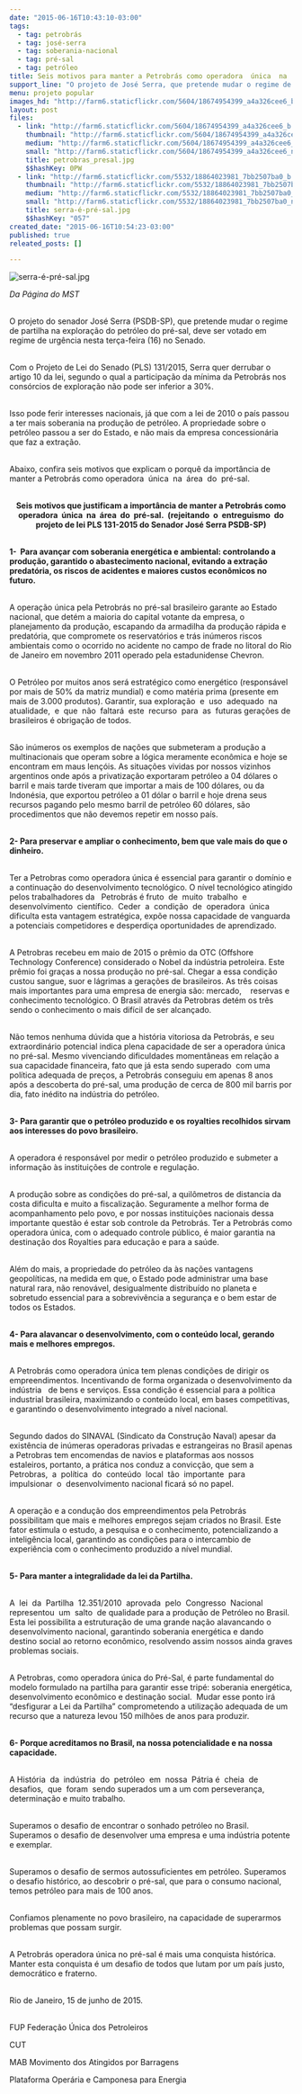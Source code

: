 ```yaml
---
date: "2015-06-16T10:43:10-03:00"
tags:
  - tag: petrobrás
  - tag: josé-serra
  - tag: soberania-nacional
  - tag: pré-sal
  - tag: petróleo
title: Seis motivos para manter a Petrobrás como operadora  única  na  área  do  pré-sal
support_line: "O projeto de José Serra, que pretende mudar o regime de partilha na exploração do petróleo do pré-sal, deve ser votado nesta terça."
menu: projeto popular
images_hd: "http://farm6.staticflickr.com/5604/18674954399_a4a326cee6_b.jpg"
layout: post
files:
  - link: "http://farm6.staticflickr.com/5604/18674954399_a4a326cee6_b.jpg"
    thumbnail: "http://farm6.staticflickr.com/5604/18674954399_a4a326cee6_t.jpg"
    medium: "http://farm6.staticflickr.com/5604/18674954399_a4a326cee6_z.jpg"
    small: "http://farm6.staticflickr.com/5604/18674954399_a4a326cee6_n.jpg"
    title: petrobras_presal.jpg
    $$hashKey: 0PW
  - link: "http://farm6.staticflickr.com/5532/18864023981_7bb2507ba0_b.jpg"
    thumbnail: "http://farm6.staticflickr.com/5532/18864023981_7bb2507ba0_t.jpg"
    medium: "http://farm6.staticflickr.com/5532/18864023981_7bb2507ba0_z.jpg"
    small: "http://farm6.staticflickr.com/5532/18864023981_7bb2507ba0_n.jpg"
    title: serra-é-pré-sal.jpg
    $$hashKey: "057"
created_date: "2015-06-16T10:54:23-03:00"
published: true
releated_posts: []

---
```

<p><img alt="serra-é-pré-sal.jpg" src="http://farm6.staticflickr.com/5532/18864023981_7bb2507ba0_b.jpg" /></p>

<p><em>Da P&aacute;gina do MST</em></p>

<p><br />
O projeto do senador Jos&eacute; Serra (PSDB-SP), que pretende mudar o regime de partilha na explora&ccedil;&atilde;o do petr&oacute;leo do pr&eacute;-sal, deve ser votado em regime de urg&ecirc;ncia nesta ter&ccedil;a-feira (16) no Senado.</p>

<p><br />
Com o Projeto de Lei do Senado (PLS) 131/2015, Serra quer derrubar o artigo 10 da lei, segundo o qual a participa&ccedil;&atilde;o da m&iacute;nima da Petrobr&aacute;s nos cons&oacute;rcios de explora&ccedil;&atilde;o n&atilde;o pode ser inferior a 30%.</p>

<p><br />
Isso pode ferir interesses nacionais, j&aacute; que com a lei de 2010 o pa&iacute;s passou a ter mais soberania na produ&ccedil;&atilde;o de petr&oacute;leo. A propriedade sobre o petr&oacute;leo passou a ser do Estado, e n&atilde;o mais da empresa concession&aacute;ria que faz a extra&ccedil;&atilde;o.</p>

<p><br />
Abaixo, confira seis motivos que explicam o porqu&ecirc; da import&acirc;ncia de manter a Petrobr&aacute;s como operadora&nbsp; &uacute;nica&nbsp; na&nbsp; &aacute;rea&nbsp; do&nbsp; pr&eacute;-sal.</p>

<p style="text-align: center;"><br />
<strong>Seis motivos que justificam a import&acirc;ncia de manter a Petrobr&aacute;s como operadora&nbsp; &uacute;nica&nbsp; na&nbsp; &aacute;rea&nbsp; do&nbsp; pr&eacute;-sal.&nbsp; (rejeitando&nbsp; o&nbsp; entreguismo&nbsp; do projeto de lei PLS 131-2015 do Senador Jos&eacute; Serra PSDB-SP)</strong></p>

<p><br />
<strong>1-&nbsp; Para avan&ccedil;ar com soberania energ&eacute;tica e ambiental: controlando a produ&ccedil;&atilde;o, garantido o abastecimento nacional, evitando a extra&ccedil;&atilde;o predat&oacute;ria, os riscos de acidentes e maiores custos econ&ocirc;micos no futuro.</strong></p>

<p><br />
A opera&ccedil;&atilde;o &uacute;nica pela Petrobr&aacute;s no pr&eacute;-sal brasileiro garante ao Estado nacional, que det&eacute;m a maioria do capital votante da empresa, o planejamento da produ&ccedil;&atilde;o, escapando da armadilha da produ&ccedil;&atilde;o r&aacute;pida e predat&oacute;ria, que compromete os reservat&oacute;rios e tr&aacute;s in&uacute;meros riscos ambientais como o ocorrido no acidente no campo de frade no litoral do Rio de Janeiro em novembro 2011 operado pela estadunidense Chevron.</p>

<p><br />
O Petr&oacute;leo por muitos anos ser&aacute; estrat&eacute;gico como energ&eacute;tico (respons&aacute;vel por mais de 50% da matriz mundial) e como mat&eacute;ria prima (presente em mais de 3.000 produtos). Garantir, sua explora&ccedil;&atilde;o&nbsp; e&nbsp; uso&nbsp; adequado&nbsp; na&nbsp; atualidade,&nbsp; e&nbsp; que&nbsp; n&atilde;o&nbsp; faltar&aacute;&nbsp; este&nbsp; recurso&nbsp; para&nbsp; as&nbsp; futuras gera&ccedil;&otilde;es de brasileiros &eacute; obriga&ccedil;&atilde;o de todos.</p>

<p><br />
S&atilde;o in&uacute;meros os exemplos de na&ccedil;&otilde;es que submeteram a produ&ccedil;&atilde;o a multinacionais que operam sobre a l&oacute;gica meramente econ&ocirc;mica e hoje se encontram em maus len&ccedil;&oacute;is. As situa&ccedil;&otilde;es vividas por nossos vizinhos argentinos onde ap&oacute;s a privatiza&ccedil;&atilde;o exportaram petr&oacute;leo a 04 d&oacute;lares o barril e mais tarde tiveram que importar a mais de 100 d&oacute;lares, ou da Indon&eacute;sia, que exportou petr&oacute;leo a 01 d&oacute;lar o barril e hoje drena seus recursos pagando pelo mesmo barril de petr&oacute;leo 60 d&oacute;lares, s&atilde;o procedimentos que n&atilde;o devemos repetir em nosso pa&iacute;s.</p>

<p><br />
<strong>2- Para preservar e ampliar o conhecimento, bem que vale mais do que o dinheiro.</strong></p>

<p><br />
Ter a Petrobras como operadora &uacute;nica &eacute; essencial para garantir o dom&iacute;nio e a continua&ccedil;&atilde;o do desenvolvimento tecnol&oacute;gico. O n&iacute;vel tecnol&oacute;gico atingido pelos trabalhadores da&nbsp;&nbsp; Petrobr&aacute;s &eacute; fruto&nbsp; de&nbsp; muito&nbsp; trabalho&nbsp; e&nbsp; desenvolvimento&nbsp; cient&iacute;fico.&nbsp; Ceder&nbsp; a&nbsp; condi&ccedil;&atilde;o&nbsp; de&nbsp; operadora&nbsp; &uacute;nica dificulta esta vantagem estrat&eacute;gica, exp&otilde;e nossa capacidade de vanguarda a potenciais competidores e desperdi&ccedil;a oportunidades de aprendizado.</p>

<p><br />
A Petrobras recebeu em maio de 2015 o pr&ecirc;mio da OTC (Offshore Technology Conference) considerado o Nobel da ind&uacute;stria petroleira. Este pr&ecirc;mio foi gra&ccedil;as a nossa produ&ccedil;&atilde;o no pr&eacute;-sal. Chegar a essa condi&ccedil;&atilde;o custou sangue, suor e l&aacute;grimas a gera&ccedil;&otilde;es de brasileiros. As tr&ecirc;s coisas mais importantes para uma empresa de energia s&atilde;o: mercado,&nbsp;&nbsp;&nbsp; reservas e conhecimento tecnol&oacute;gico. O Brasil atrav&eacute;s da Petrobras det&eacute;m os tr&ecirc;s sendo o conhecimento o mais dif&iacute;cil de ser alcan&ccedil;ado.</p>

<p><br />
N&atilde;o temos nenhuma d&uacute;vida que a hist&oacute;ria vitoriosa da Petrobr&aacute;s, e seu extraordin&aacute;rio potencial indica plena capacidade de ser a operadora &uacute;nica no pr&eacute;-sal. Mesmo vivenciando dificuldades moment&acirc;neas em rela&ccedil;&atilde;o a sua capacidade financeira, fato que j&aacute; esta sendo superado&nbsp; com uma pol&iacute;tica adequada de pre&ccedil;os, a Petrobr&aacute;s conseguiu em apenas 8 anos ap&oacute;s a descoberta do pr&eacute;-sal, uma produ&ccedil;&atilde;o de cerca de 800 mil barris por dia, fato in&eacute;dito na ind&uacute;stria do petr&oacute;leo.</p>

<p><br />
<strong>3- Para garantir que o petr&oacute;leo produzido e os royalties recolhidos sirvam aos interesses do povo brasileiro.</strong></p>

<p><br />
A operadora &eacute; respons&aacute;vel por medir o petr&oacute;leo produzido e submeter a informa&ccedil;&atilde;o &agrave;s institui&ccedil;&otilde;es de controle e regula&ccedil;&atilde;o.</p>

<p><br />
A produ&ccedil;&atilde;o sobre as condi&ccedil;&otilde;es do pr&eacute;-sal, a quil&ocirc;metros de distancia da costa dificulta e muito a fiscaliza&ccedil;&atilde;o. Seguramente a melhor forma de acompanhamento pelo povo, e por nossas institui&ccedil;&otilde;es nacionais dessa importante quest&atilde;o &eacute; estar sob controle da Petrobr&aacute;s. Ter a Petrobr&aacute;s como operadora &uacute;nica, com o adequado controle p&uacute;blico, &eacute; maior garantia na destina&ccedil;&atilde;o dos Royalties para educa&ccedil;&atilde;o e para a sa&uacute;de.</p>

<p><br />
Al&eacute;m do mais, a propriedade do petr&oacute;leo da &agrave;s na&ccedil;&otilde;es vantagens geopol&iacute;ticas, na medida em que, o Estado pode administrar uma base natural rara, n&atilde;o renov&aacute;vel, desigualmente distribu&iacute;do no planeta e sobretudo essencial para a sobreviv&ecirc;ncia a seguran&ccedil;a e o bem estar de todos os Estados.</p>

<p><br />
<strong>4- Para alavancar o desenvolvimento, com o conte&uacute;do local, gerando mais e melhores empregos.</strong></p>

<p><br />
A Petrobr&aacute;s como operadora &uacute;nica tem plenas condi&ccedil;&otilde;es de dirigir os empreendimentos. Incentivando de forma organizada o desenvolvimento da ind&uacute;stria&nbsp;&nbsp; de bens e servi&ccedil;os. Essa condi&ccedil;&atilde;o &eacute; essencial para a pol&iacute;tica industrial brasileira, maximizando o conte&uacute;do local, em bases competitivas, e garantindo o desenvolvimento integrado a n&iacute;vel nacional.</p>

<p><br />
Segundo dados do SINAVAL (Sindicato da Constru&ccedil;&atilde;o Naval) apesar da exist&ecirc;ncia de in&uacute;meras operadoras privadas e estrangeiras no Brasil apenas a Petrobras tem encomendas de navios e plataformas aos nossos estaleiros, portanto, a pr&aacute;tica nos conduz a convic&ccedil;&atilde;o, que sem a Petrobras,&nbsp; a&nbsp; pol&iacute;tica&nbsp; do&nbsp; conte&uacute;do&nbsp; local&nbsp; t&atilde;o&nbsp; importante&nbsp; para&nbsp; impulsionar&nbsp; o&nbsp; desenvolvimento nacional ficar&aacute; s&oacute; no papel.</p>

<p><br />
A opera&ccedil;&atilde;o e a condu&ccedil;&atilde;o dos empreendimentos pela Petrobr&aacute;s possibilitam que mais e melhores empregos sejam criados no Brasil. Este fator estimula o estudo, a pesquisa e o conhecimento, potencializando a intelig&ecirc;ncia local, garantindo as condi&ccedil;&otilde;es para o intercambio de experi&ecirc;ncia com o conhecimento produzido a n&iacute;vel mundial.</p>

<p><br />
<strong>5- Para manter a integralidade da lei da Partilha.</strong></p>

<p><br />
A&nbsp; lei&nbsp; da&nbsp; Partilha&nbsp; 12.351/2010&nbsp; aprovada&nbsp; pelo&nbsp; Congresso&nbsp; Nacional&nbsp; representou&nbsp; um&nbsp; salto&nbsp; de qualidade para a produ&ccedil;&atilde;o de Petr&oacute;leo no Brasil. Esta lei possibilita a estrutura&ccedil;&atilde;o de uma grande na&ccedil;&atilde;o alavancando o desenvolvimento nacional, garantindo soberania energ&eacute;tica e dando destino social ao retorno econ&ocirc;mico, resolvendo assim nossos ainda graves problemas sociais.</p>

<p><br />
A Petrobras, como operadora &uacute;nica do Pr&eacute;-Sal, &eacute; parte fundamental do modelo formulado na partilha para garantir esse trip&eacute;: soberania energ&eacute;tica, desenvolvimento econ&ocirc;mico e destina&ccedil;&atilde;o social.&nbsp; Mudar esse ponto ir&aacute; &ldquo;desfigurar a Lei da Partilha&rdquo; comprometendo a utiliza&ccedil;&atilde;o adequada de um recurso que a natureza levou 150 milh&otilde;es de anos para produzir.</p>

<p><br />
<strong>6- Porque acreditamos no Brasil, na nossa potencialidade e na nossa capacidade.</strong></p>

<p><br />
A Hist&oacute;ria&nbsp; da&nbsp; ind&uacute;stria&nbsp; do&nbsp; petr&oacute;leo&nbsp; em&nbsp; nossa&nbsp; P&aacute;tria &eacute;&nbsp; cheia&nbsp; de&nbsp; desafios,&nbsp; que&nbsp; foram&nbsp; sendo superados um a um com perseveran&ccedil;a, determina&ccedil;&atilde;o e muito trabalho.</p>

<p><br />
Superamos o desafio de encontrar o sonhado petr&oacute;leo no Brasil. Superamos o desafio de desenvolver uma empresa e uma ind&uacute;stria potente e exemplar.</p>

<p><br />
Superamos o desafio de sermos autossuficientes em petr&oacute;leo. Superamos o desafio hist&oacute;rico, ao descobrir o pr&eacute;-sal, que para o consumo nacional, temos petr&oacute;leo para mais de 100 anos.</p>

<p><br />
Confiamos plenamente no povo brasileiro, na capacidade de superarmos problemas que possam surgir.</p>

<p><br />
A Petrobr&aacute;s operadora &uacute;nica no pr&eacute;-sal &eacute; mais uma conquista hist&oacute;rica. Manter esta conquista &eacute; um desafio de todos que lutam por um pa&iacute;s justo, democr&aacute;tico e fraterno.</p>

<p><br />
Rio de Janeiro, 15 de junho de 2015.</p>

<p><br />
FUP Federa&ccedil;&atilde;o &Uacute;nica dos Petroleiros</p>

<p>CUT</p>

<p>MAB Movimento dos Atingidos por Barragens</p>

<p>Plataforma Oper&aacute;ria e Camponesa para Energia</p>
